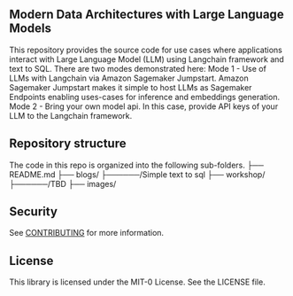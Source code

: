## Modern Data Architectures with Large Language Models

This repository provides the source code for use cases where applications interact with Large Language Model (LLM) using Langchain framework and text to SQL.
There are two modes demonstrated here:
Mode 1 - Use of LLMs with Langchain via Amazon Sagemaker Jumpstart.  Amazon Sagemaker Jumpstart makes it simple to host LLMs as Sagemaker Endpoints enabling uses-cases for inference and embeddings generation.
Mode 2 - Bring your own model api. In this case, provide API keys of your LLM to the Langchain framework.

## Repository structure
The code in this repo is organized into the following sub-folders.
├── README.md
├── blogs/
├──────/Simple text to sql
├── workshop/
├──────/TBD
├── images/

## Security

See [CONTRIBUTING](CONTRIBUTING.md#security-issue-notifications) for more information.

## License

This library is licensed under the MIT-0 License. See the LICENSE file.

